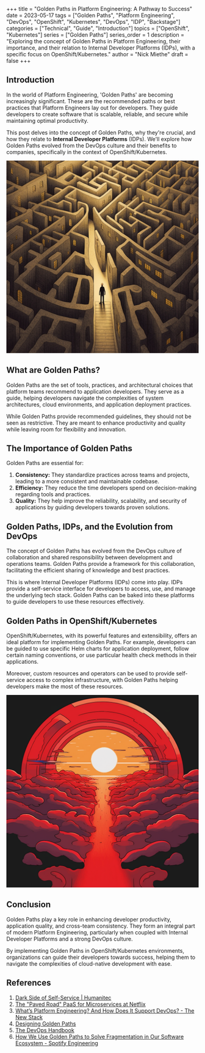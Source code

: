 +++
title = "Golden Paths in Platform Engineering: A Pathway to Success"
date = 2023-05-17
tags = ["Golden Paths", "Platform Engineering", "DevOps", "OpenShift", "Kubernetes", "DevOps", "IDP", "Backstage"]
categories = ["Technical", "Guide", "Introduction"]
topics = ["OpenShift", "Kubernetes"]
series = ["Golden Paths"]
series_order = 1
description = "Exploring the concept of Golden Paths in Platform Engineering, their importance, and their relation to Internal Developer Platforms (IDPs), with a specific focus on OpenShift/Kubernetes."
author = "Nick Miethe"
draft = false
+++

## Introduction

In the world of Platform Engineering, 'Golden Paths' are becoming increasingly significant. These are the recommended paths or best practices that Platform Engineers lay out for developers. They guide developers to create software that is scalable, reliable, and secure while maintaining optimal productivity.

This post delves into the concept of Golden Paths, why they're crucial, and how they relate to **Internal Developer Platforms** (IDPs). We'll explore how Golden Paths evolved from the DevOps culture and their benefits to companies, specifically in the context of OpenShift/Kubernetes.

![](illustration-golden-path-lab.png "Find your Golden Path in a puzzling world")

## What are Golden Paths?

Golden Paths are the set of tools, practices, and architectural choices that platform teams recommend to application developers. They serve as a guide, helping developers navigate the complexities of system architectures, cloud environments, and application deployment practices.

While Golden Paths provide recommended guidelines, they should not be seen as restrictive. They are meant to enhance productivity and quality while leaving room for flexibility and innovation.

## The Importance of Golden Paths

Golden Paths are essential for:

1. **Consistency:** They standardize practices across teams and projects, leading to a more consistent and maintainable codebase.
2. **Efficiency:** They reduce the time developers spend on decision-making regarding tools and practices.
3. **Quality:** They help improve the reliability, scalability, and security of applications by guiding developers towards proven solutions.

## Golden Paths, IDPs, and the Evolution from DevOps

The concept of Golden Paths has evolved from the DevOps culture of collaboration and shared responsibility between development and operations teams. Golden Paths provide a framework for this collaboration, facilitating the efficient sharing of knowledge and best practices.

This is where Internal Developer Platforms (IDPs) come into play. IDPs provide a self-service interface for developers to access, use, and manage the underlying tech stack. Golden Paths can be baked into these platforms to guide developers to use these resources effectively.

## Golden Paths in OpenShift/Kubernetes

OpenShift/Kubernetes, with its powerful features and extensibility, offers an ideal platform for implementing Golden Paths. For example, developers can be guided to use specific Helm charts for application deployment, follow certain naming conventions, or use particular health check methods in their applications.

Moreover, custom resources and operators can be used to provide self-service access to complex infrastructure, with Golden Paths helping developers make the most of these resources.

![](illustration-golden-path-ocp.png "Many Golden Paths lead to OCP")

## Conclusion

Golden Paths play a key role in enhancing developer productivity, application quality, and cross-team consistency. They form an integral part of modern Platform Engineering, particularly when coupled with Internal Developer Platforms and a strong DevOps culture.

By implementing Golden Paths in OpenShift/Kubernetes environments, organizations can guide their developers towards success, helping them to navigate the complexities of cloud-native development with ease.

## References

1. [Dark Side of Self-Service | Humanitec](https://humanitec.com/blog/what-developer-self-service-shouldnt-look-like)
2. [The "Paved Road" PaaS for Microservices at Netflix](https://www.infoq.com/news/2017/06/paved-paas-netflix/)
3. [What’s Platform Engineering? And How Does It Support DevOps? - The New Stack](https://thenewstack.io/whats-platform-engineering-and-how-does-it-support-devops/)
4. [Designing Golden Paths](https://cloud.redhat.com/blog/designing-golden-paths)
5. [The DevOps Handbook](https://www.amazon.com/DevOps-Handbook-World-Class-Reliability-Organizations-dp-1950508404/dp/1950508404?&linkCode=ll1&tag=miethe-20&linkId=e42bc48a8f38de1bf128f0395aa45b28&language=en_US&ref_=as_li_ss_tl)
6. [How We Use Golden Paths to Solve Fragmentation in Our Software Ecosystem - Spotify Engineering](https://engineering.atspotify.com/2020/08/how-we-use-golden-paths-to-solve-fragmentation-in-our-software-ecosystem/)
